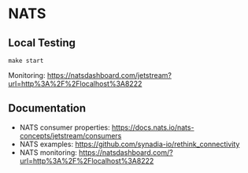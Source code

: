 # NATS

## Local Testing

`make start`

Monitoring: https://natsdashboard.com/jetstream?url=http%3A%2F%2Flocalhost%3A8222

## Documentation

- NATS consumer properties: https://docs.nats.io/nats-concepts/jetstream/consumers
- NATS examples: https://github.com/synadia-io/rethink_connectivity
- NATS monitoring: https://natsdashboard.com/?url=http%3A%2F%2Flocalhost%3A8222
